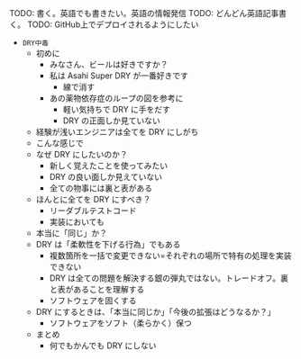 TODO: 書く。英語でも書きたい。英語の情報発信
TODO: どんどん英語記事書く。
TODO: GitHub上でデプロイされるようにしたい

- `DRY中毒`
  - 初めに
    - みなさん、ビールは好きですか？
    - 私は Asahi Super DRY が一番好きです
      - 線で消す
    - あの薬物依存症のループの図を参考に
      - 軽い気持ちで DRY に手をだす
      - DRY の正面しか見ていない
  - 経験が浅いエンジニアは全てを DRY にしがち
  - こんな感じで
  - なぜ DRY にしたいのか？
    - 新しく覚えたことを使ってみたい
    - DRY の良い面しか見えていない
    - 全ての物事には裏と表がある
  - ほんとに全てを DRY にすべき？
    - リーダブルテストコード
    - 実装においても
  - 本当に「同じ」か？
  - DRY は「柔軟性を下げる行為」でもある
    - 複数箇所を一括で変更できない=それぞれの場所で特有の処理を実装できない
    - DRY は全ての問題を解決する銀の弾丸ではない。トレードオフ。裏と表があることを理解する
    - ソフトウェアを固くする
  - DRY にするときは、「本当に同じか」「今後の拡張はどうなるか？」
    - ソフトウェアをソフト（柔らかく）保つ
  - まとめ
    - 何でもかんでも DRY にしない
